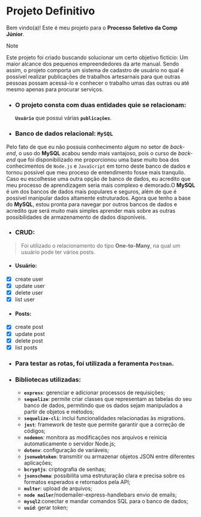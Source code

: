 # Projeto Definitivo

Bem vindo(a)! Este é meu projeto para o __Processo Seletivo da Comp Júnior__.

> [!NOTE]
> Este projeto foi criado buscando solucionar um certo objetivo fictício:
Um maior alcance dos pequenos empreendedores da arte manual. Sendo assim, o projeto comporta um sistema de cadastro de usuário no qual é possível realizar publicações de trabalhos artesarnais para que outras pessoas possam acessá-lo e conhecer o trabalho umas das outras ou até mesmo apenas para procurar serviços.



 + ### O projeto consta com duas entidades quie se relacionam:
    __`Usuário`__ que possui várias __`publicações`__.

+ ### Banco de dados relacional: `MySQL`
Pelo fato de que eu não possuia conhecimento algum no setor de _back-end_, o uso do __MySQL__ acabou sendo mais vantajoso, pois o curso de _back-end_ que foi disponibilizado me proporcionou uma base muito boa dos conhecimentos de `Node.js` e `JavaScript` em torno deste banco de dados e tornou possivel que meu proceso de entendimento fosse mais tranquilo. Caso eu escolhesse uma outra opção de banco de dados, eu acredito que meu processo de aprendizagem seria mais complexo e demorado.O __MySQL__ é um dos bancos de dados mais populares e seguros, além de que é possivel manipular dados altamente estruturados. Agora que tenho a base do __MySQL__, estou pronta para navegar por outros bancos de dados e acredito que será muito mais simples aprender mais sobre as outras possibilidades de armazenamento de dados disponíveis.

+ ### CRUD:
> Foi utilizado o relacionamento do tipo __One-to-Many__, na qual um usuário pode ter vários posts.

   + #### Usuário: 
 - [x] create user 
 - [x] update user 
 - [x] delete user 
 - [x] list user

 + #### Posts:
 - [x] create post 
 - [x] update post 
 - [x] delete post 
 - [x] list posts

+ ### Para testar as rotas, foi utilizada a feramenta `Postman`.


+ ### Bibliotecas utilizadas:
  - __`express`__: gerenciar e adicionar processos de requisições;
  - __`sequelize`__: permite criar classes que representam as tabelas do seu banco de dados, permitindo que os dados sejam manipulados a partir de objetos e métodos;
  - __`sequelize-cli`__: inclui funcionalidades relacionadas às migrations.
  - __`jest`__: framework de teste que permite garantir que a correção de códigos;
  - __`nodemon`__: monitora as modificações nos arquivos e reinicia automaticamente o servidor Node.js;
  - __`dotenv`__: configuração de variáveis;
  - __`jsonwebtoken`__: transmitir ou armazenar objetos JSON entre diferentes aplicações;
  - __`bcryptjs`__: criptografia de senhas;
  - __`jsonschema`__: possibilita uma estruturação clara e precisa sobre os formatos esperados e retornados pela API;
  - __`multer`__: upload de arquivos;
  - __`node mailer`__/nodemailer-express-handlebars envio de emails;
  - __`mysql2`__:conectar e mandar comandos SQL para o banco de dados;
  - __`uuid`__: gerar token;




